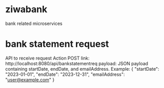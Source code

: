 # ziwabank
 bank related microservices

# bank statement request
 API to receive request
 Action POST
 link: http://localhost:8080/api/bankstatementreq
 payload: JSON payload containing startDate, endDate, and emailAddress.
 Example: 
 {
  "startDate": "2023-01-01",
  "endDate": "2023-12-31",
  "emailAddress": "user@example.com"
 }
